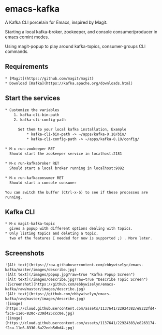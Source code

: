# emacs-kafka
A Kafka CLI porcelain for Emacs, inspired by Magit.

Starting a local kafka-broker, zookeeper, and console consumer/producer in emacs comint modes.

Using magit-popup to play around kafka-topics, consumer-groups CLI commands.


## Requirements
	* [Magit](https://github.com/magit/magit)
	* Download [Kafka](https://kafka.apache.org/downloads.html)

## Start the services
	* Customize the variables
		1. kafka-cli-bin-path
		2. kafka-cli-config-path

		  Set them to your local kafka installation, Example
			  * kafka-cli-bin-path -> ~/apps/kafka-0.10/bin/
			  * kafka-cli-config-path -> ~/apps/kafka-0.10/config/

	* M-x run-zookeeper RET
	  Should start the zookeeper service in localhost:2181

	* M-x run-kafkabroker RET
	  Should start a local broker running in localhost:9092

	* M-x run-kafkaconsumer RET
	  Should start a console consumer

	You can switch the buffer (Ctrl-x-b) to see if these processes are running.

## Kafka CLI
	* M-x magit-kafka-topic
	  gives a popup with different options dealing with topics.
	* Only listing topics and deleting a topic,
	  two of the features I needed for now is supported ;) . More later.

##  Screenshots
    ![Alt text](https://raw.githubusercontent.com/ebbywiselyn/emacs-kafka/master/images/describe.jpg)
	![Alt text](/images/popup.jpg?raw=true "Kafka Popup Screen")
	![Alt text](/images/describe.jpg?raw=true "Describe Topic Screen")
	![Screenshot](https://github.com/ebbywiselyn/emacs-kafka/raw/master/images/describe.jpg)
	![Alt text](https://github.com/ebbywiselyn/emacs-kafka/raw/master/images/describe.jpg)	
	![image](https://cloud.githubusercontent.com/assets/1137641/22924382/e8222fd4-f2ca-11e6-820c-239d425ccc0e.jpg)
	![image](https://cloud.githubusercontent.com/assets/1137641/22924383/e8263174-f2ca-11e6-8330-6a22edb5dbd4.jpg)
